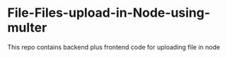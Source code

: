 # File-Files-upload-in-Node-using-multer
This repo contains backend plus frontend code for uploading file in node
